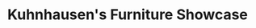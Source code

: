 ---
title: "Kuhnhausen's Furniture Showcase"
url: /portland/kuhnhausens-furniture-showcase/
shop: furniture
---